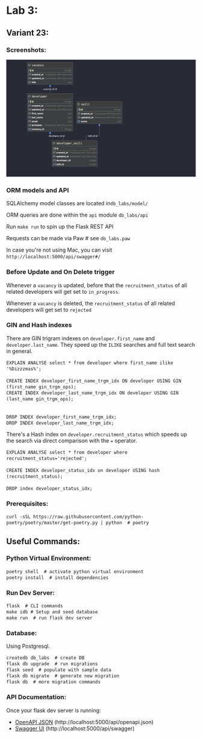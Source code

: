 # Lab 3:

## Variant 23:

### Screenshots:

![](lab_reports/db_schema.png)

### ORM models and API
SQLAlchemy model classes are located in`db_labs/model/`

ORM queries are done within the `api` module `db_labs/api`

Run `make run` to spin up the Flask REST API

Requests can be made via Paw  # see `db_labs.paw`

In case you're not using Mac, you can visit `http://localhost:5000/api/swagger#/`

### Before Update and On Delete trigger
Whenever a `vacancy` is updated, before that the `recruitment_status` of all related developers will get set to `in_progress`.

Whenever a `vacancy` is deleted, the `recruitment_status` of all related developers will get set to `rejected`


### GIN and Hash indexes
There are GIN trigram indexes on `developer.first_name` and `developer.last_name`. They speed up the `ILIKE` searches and full text search in general.
```
EXPLAIN ANALYSE select * from developer where first_name ilike '%Dizzzmas%';

CREATE INDEX developer_first_name_trgm_idx ON developer USING GIN (first_name gin_trgm_ops);
CREATE INDEX developer_last_name_trgm_idx ON developer USING GIN (last_name gin_trgm_ops);


DROP INDEX developer_first_name_trgm_idx;
DROP INDEX developer_last_name_trgm_idx;
``` 

There's a Hash index on `developer.recruitment_status` which speeds up the search via direct comparison with the `=` operator.
```
EXPLAIN ANALYSE select * from developer where recruitment_status='rejected';

CREATE INDEX developer_status_idx on developer USING hash (recruitment_status);

DROP index developer_status_idx;
```

### Prerequisites:

```
curl -sSL https://raw.githubusercontent.com/python-poetry/poetry/master/get-poetry.py | python  # poetry
```

## Useful Commands:

### Python Virtual Environment:

```
poetry shell  # activate python virtual environment
poetry install  # install dependencies
```

### Run Dev Server:

```
flask  # CLI commands
make idb # Setup and seed database
make run  # run flask dev server
```


### Database:
Using Postgresql.
```
createdb db_labs  # create DB
flask db upgrade  # run migrations
flask seed  # populate with sample data
flask db migrate  # generate new migration
flask db  # more migration commands
```

### API Documentation:

Once your flask dev server is running:

- [OpenAPI JSON](http://localhost:5000/api/openapi.json) (http://localhost:5000/api/openapi.json)
- [Swagger UI](http://localhost:5000/api/swagger) (http://localhost:5000/api/swagger)
